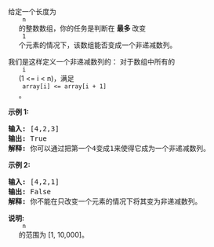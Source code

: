 <html>
 <body>
  <p>
   给定一个长度为
   <code>
    n
   </code>
   的整数数组，你的任务是判断在
   <strong>
    最多
   </strong>
   改变
   <code>
    1
   </code>
   个元素的情况下，该数组能否变成一个非递减数列。
  </p>
  <p>
   我们是这样定义一个非递减数列的： 对于数组中所有的
   <code>
    i
   </code>
   (1 &lt;= i &lt; n)，满足
   <code>
    array[i] &lt;= array[i + 1]
   </code>
   。
  </p>
  <p>
   <strong>
    示例 1:
   </strong>
  </p>
  <pre>
<strong>输入:</strong> [4,2,3]
<strong>输出:</strong> True
<strong>解释:</strong> 你可以通过把第一个4变成1来使得它成为一个非递减数列。
</pre>
  <p>
   <strong>
    示例 2:
   </strong>
  </p>
  <pre>
<strong>输入:</strong> [4,2,1]
<strong>输出:</strong> False
<strong>解释:</strong> 你不能在只改变一个元素的情况下将其变为非递减数列。
</pre>
  <p>
   <strong>
    说明:
   </strong>
   <code>
    n
   </code>
   的范围为 [1, 10,000]。
  </p>
 </body>
</html>